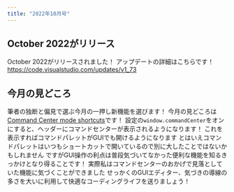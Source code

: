 ```yaml
---
title: "2022年10月号"
---
```



## October 2022がリリース

October 2022がリリースされました！
アップデートの詳細はこちらです！
https://code.visualstudio.com/updates/v1_73

## 今月の見どころ

筆者の独断と偏見で選ぶ今月の一押し新機能を選びます！
今月の見どころは[Command Center mode shortcuts](https://code.visualstudio.com/updates/v1_73#_command-center-mode-shortcuts)です！
設定の`window.commandCenter`をオンにすると、ヘッダーにコマンドセンターが表示されるようになります！
これを表示すればコマンドパレットがGUIでも開けるようになります
とはいえコマンドパレットはいつもショートカットで開いているので別に大したことではないかもしれません
ですがGUI操作の利点は普段気づいてなかった便利な機能を知るきっかけとなり得ることです！
実際私はコマンドセンターのおかげで見落としていた機能に気づくことができました
せっかくのGUIエディター、気づきの導線の多さを大いに利用して快適なコーディングライフを送りましょう！
